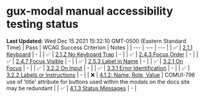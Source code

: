 # gux-modal manual accessibility testing status
**Last Updated:** Wed Dec 15 2021 15:32:10 GMT-0500 (Eastern Standard Time)
| Pass | WCAG Success Criterion | Notes |
| --- | --- | --- |
| ✅ | [2.1.1 Keyboard](https://www.w3.org/WAI/WCAG21/Understanding/keyboard.html) | - |
| ✅ | [2.1.2 No Keyboard Trap](https://www.w3.org/WAI/WCAG21/Understanding/no-keyboard-trap.html) | - |
| ✅ | [2.4.3 Focus Order](https://www.w3.org/WAI/WCAG21/Understanding/focus-order.html) | - |
| ✅ | [2.4.7 Focus Visible](https://www.w3.org/WAI/WCAG21/Understanding/focus-visible.html) | - |
| ✅ | [2.5.3 Label in Name](https://www.w3.org/WAI/WCAG21/Understanding/label-in-name.html#dfn-name) | - |
| ✅ | [3.2.1 On Focus](https://www.w3.org/WAI/WCAG21/Understanding/on-focus.html) | - |
| ✅ | [3.2.2 On Input](https://www.w3.org/WAI/WCAG21/Understanding/on-input.html) | - |
| ✅ | [3.3.1 Error Identification](https://www.w3.org/WAI/WCAG21/Understanding/error-identification.html) | - |
| ✅ | [3.2.2 Labels or Instructions](https://www.w3.org/WAI/WCAG21/Understanding/labels-or-instructions.html) | - |
| ❌ | [4.1.2: Name, Role, Value](https://www.w3.org/WAI/WCAG21/Understanding/name-role-value.html) | COMUI-796 use of 'title' attribute for buttons used within the modals on the docs site may be redundant |
| ✅ | [4.1.3 Status Messages](https://www.w3.org/WAI/WCAG21/Understanding/status-messages.html) | - |